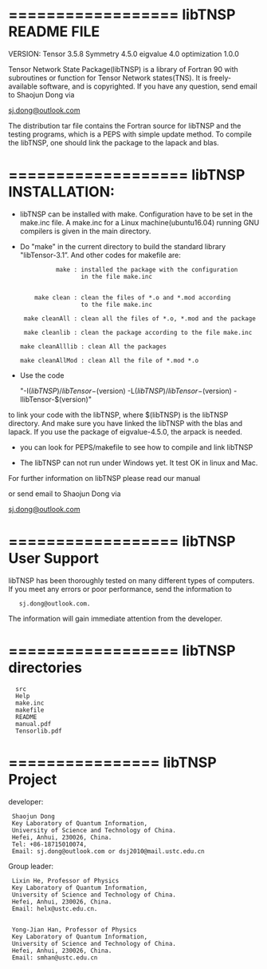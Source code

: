 ==================
libTNSP README FILE
==================

VERSION:
  Tensor       3.5.8
  Symmetry     4.5.0
  eigvalue     4.0
  optimization 1.0.0

Tensor Network State Package(libTNSP) is a library of Fortran 90 with subroutines
or function for Tensor Network states(TNS). It is freely-available software,
and is copyrighted. If you have any question, send email to Shaojun Dong via

   sj.dong@outlook.com

The distribution tar file contains the Fortran source for libTNSP and the
testing programs, which is a PEPS with simple update method. To compile
the libTNSP, one should link the package to the lapack and blas.






===================
libTNSP INSTALLATION:
===================

 - libTNSP can be installed with make. Configuration have to be set in the
 make.inc file. A make.inc for a Linux machine(ubuntu16.04) running GNU
 compilers is given in the main directory. 
 
 - Do "make" in the current directory to build the standard library 
   "libTensor-3.1”. And other codes for makefile are:
   

                 make : installed the package with the configuration
                        in the file make.inc


           make clean : clean the files of *.o and *.mod according 
                        to the file make.inc
 
        make cleanAll : clean all the files of *.o, *.mod and the package

        make cleanlib : clean the package according to the file make.inc
        
       make cleanAlllib : clean All the packages

       make cleanAllMod : clean All the file of *.mod *.o
   
   
 - Use the code 
 
      "-I$(libTNSP)/libTensor-$(version) -L$(libTNSP)/libTensor-$(version) -llibTensor-$(version)" 
        
  to link your code with the libTNSP, where $(libTNSP) is the libTNSP directory.
  And make sure you have linked the libTNSP with the blas and lapack. If you
  use the package of eigvalue-4.5.0, the arpack is needed.
  
 - you can look for PEPS/makefile to see how to compile and link libTNSP
 
 - The libTNSP can not run under Windows yet. It test OK in linux and Mac.
 
 For further information on libTNSP please read our manual

 or send email to Shaojun Dong  via

   sj.dong@outlook.com



 


==================
libTNSP User Support
==================

libTNSP has been thoroughly tested on many different
types of computers.  If you meet any errors or poor performance, send the 
information to 

       sj.dong@outlook.com. 
       
The information will gain immediate attention from the developer. 


  



==================
libTNSP directories
==================

      src
      Help
      make.inc
      makefile
      README
      manual.pdf
      Tensorlib.pdf
  






================
libTNSP Project
================

developer:


     Shaojun Dong
     Key Laboratory of Quantum Information,
     University of Science and Technology of China.
     Hefei, Anhui, 230026, China.
     Tel: +86-18715010074,
     Email: sj.dong@outlook.com or dsj2010@mail.ustc.edu.cn


Group leader:


     Lixin He, Professor of Physics
     Key Laboratory of Quantum Information,
     University of Science and Technology of China.
     Hefei, Anhui, 230026, China.
     Email: helx@ustc.edu.cn.
     

     Yong-Jian Han, Professor of Physics
     Key Laboratory of Quantum Information,
     University of Science and Technology of China.
     Hefei, Anhui, 230026, China.
     Email: smhan@ustc.edu.cn

